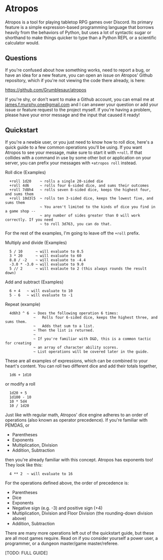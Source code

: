 # Atropos
Atropos is a tool for playing tabletop RPG games over Discord. Its primary
feature is a simple expression-based programming language that borrows
heavily from the behaviors of Python, but uses a lot of syntactic sugar or
shorthand to make things quicker to type than a Python REPL or a scientific
calculator would.

## Questions

If you're confused about how something works, need to report a bug, or have
an idea for a new feature, you can open an issue on Atropos' Github repository,
which if you're not viewing the code there already, is here:

<https://github.com/Grumblesaur/atropos>

If you're shy, or don't want to make a Github account, you can email me at
james.f.murphy.one@gmail.com
and I can answer your question or add your issue or feature request to the
project myself. If you're having a problem, please have your error message
and the input that caused it ready!

## Quickstart

If you're a newbie user, or you just need to know how to roll dice, here's a
quick guide to a few common operations you'll be using. If you want Atropos
to see your message, make sure to start it with `+roll`. If that collides with
a command in use by some other bot or application on your server, you can
prefix your messages with `+atropos roll` instead.

Roll dice (Examples)
```
  +roll 1d20    ~ rolls a single 20-sided die
  +roll 4d6     ~ rolls four 6-sided dice, and sums their outcomes
  +roll 7d8h4   ~ rolls seven 8-sided dice, keeps the highest four, and sums them
  +roll 10d3l5  ~ rolls ten 3-sided dice, keeps the lowest five, and sums them
                ~ You aren't limited to the kinds of dice you find in a game shop --
                ~ any number of sides greater than 0 will work correctly. If you need
                ~ to roll 3d763, you can do that.
```

For the rest of the examples, I'm going to leave off the `+roll` prefix.

Multiply and divide (Examples)
```
  5 / 10      ~ will evaluate to 0.5
  3 * 20      ~ will evaluate to 60
  8.8 / -2    ~ will evaluate to -4.4
  -3.0 * -3.0 ~ will evaluate to 9.0
  5 // 2      ~ will evalaute to 2 (this always rounds the result down)
```

Add and subtract (Examples)
```
  6 + 4   ~ will evaluate to 10
  5 - 6   ~ will evaluate to -1
```

Repeat (example)
```
  4d6h3 ^ 6  ~ Does the following operation 6 times:
             ~   Rolls four 6-sided dice, keeps the highest three, and sums them.
             ~   Adds that sum to a list.
             ~ Then the list is returned.
             ~
             ~ If you're familiar with D&D, this is a common tactic for creating
             ~ an array of character ability scores.
             ~ List operations will be covered later in the guide.
```

These are all examples of expressions, which can be combined to your heart's
content. You can roll two different dice and add their totals together,
```
  1d6 + 1d10
```
or modify a roll
```
  1d20 + 5
  1d100 - 10
  10 * 5d4
  10 / 1d20
```

Just like with regular math, Atropos' dice engine adheres to an order of
operations (also known as operator precedence). If you're familiar with
PEMDAS, or

  * Parentheses
  * Exponents
  * Multiplication, Division
  * Addition, Subtraction

then you're already familiar with this concept. Atropos has exponents too! They
look like this:
```
  4 ** 2  ~ will evaluate to 16
```

For the operations defined above, the order of precedence is:

  * Parentheses
  * Dice
  * Exponents
  * Negative sign (e.g. -3) and positive sign (+4)
  * Multiplication, Division and Floor Division (the rounding-down division above)
  * Addition, Subtraction

There are many more operations left out of the quickstart guide, but these are
all most games require. Read on if you consider yourself a power user,
a programmer, or a dungeon master/game master/referee.


[TODO: FULL GUIDE]

